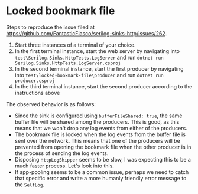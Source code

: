 # Locked bookmark file

Steps to reproduce the issue filed at <https://github.com/FantasticFiasco/serilog-sinks-http/issues/262>.

1. Start three instances of a terminal of your choice.
2. In the first terminal instance, start the web server by navigating into `test\Serilog.Sinks.HttpTests.LogServer` and run `dotnet run Serilog.Sinks.HttpTests.LogServer.csproj`
3. In the second terminal instance, start the first producer by navigating into `test\locked-bookmark-file\producer` and run `dotnet run producer.csproj`
4. In the third terminal instance, start the second producer according to the instructions above

The observed behavior is as follows:

- Since the sink is configured using `bufferFileShared: true`, the same buffer file will be shared among the producers. This is good, as this means that we won't drop any log events from either of the producers.
- The bookmark file is locked when the log events from the buffer file is sent over the network. This means that one of the producers will be prevented from opening the bookmark file when the other producer is in the process of sending the log events.
- Disposing `HttpLogShipper` seems to be slow, I was expecting this to be a much faster process. Let's look into this.
- If app-pooling seems to be a common issue, perhaps we need to catch that specific error and write a more humanly friendly error message to the `SelfLog`.